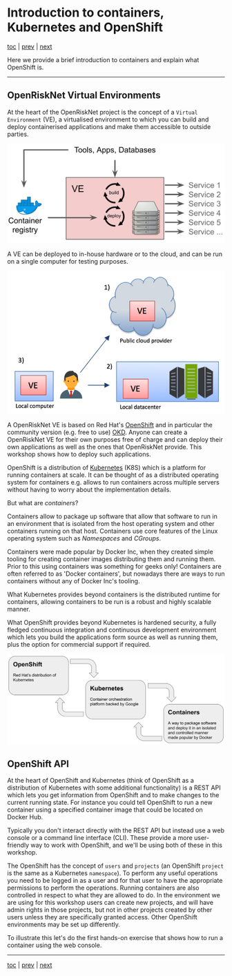# Introduction to containers, Kubernetes and OpenShift

[toc](../README.md) | [prev](../setup/README.md) | [next](../exercise-a/README.md)

Here we provide a brief introduction to containers and explain what OpenShift is. 

---

## OpenRiskNet Virtual Environments

At the heart of the OpenRiskNet project is the concept of a `Virtual Environment` (VE), a virtualised environment
to which you can build and deploy containerised applications and make them accessible to outside parties.

![ORN VE 1](ve-1.png)

A VE can be deployed to in-house hardware or to the cloud, and can be run on a single computer for testing purposes.

![ORN VE 2](ve-2.png)

A OpenRiskNet VE is based on Red Hat's [OpenShift](https://www.openshift.com/) and in particular the community version
(e.g. free to use) [OKD](https://www.okd.io/). Anyone can create a OpenRiskNet VE for their own purposes free of charge
and can deploy their own applications as well as the ones that OpenRiskNet provide. This workshop shows how to deploy such
applications.

OpenShift is a distribution of [Kubernetes](https://kubernetes.io/) (K8S) which is a platform for running containers at
scale. It can be thought of as a distributed operating system for containers e.g. allows to run containers across multiple
servers without having to worry about the implementation details.

But what are *containers*?

Containers allow to package up software that allow that software to run in an
environment that is isolated from the host operating system and other containers
running on that host. Containers use core features of the Linux 
operating system such as *Namespaces* and *CGroups*.

Containers were made popular by Docker Inc, when they created simple tooling for
creating container images distributing them and running them.
Prior to this using containers was something for geeks only!
Containers are often referred to as 'Docker containers', but nowadays
there are ways to run containers without any of Docker Inc's tooling.

What Kubernetes provides beyond containers is the distributed runtime for
containers, allowing containers to be run is a robust and highly scalable
manner.

What OpenShift provides beyond Kubernetes is hardened security, a fully
fledged continuous integration and continuous development
environment which lets you build the applications form source as well as
running them, plus the option for commercial support if required. 

![openshift-k8s-containers](openshift-k8s-containers.png)

## OpenShift API

At the heart of OpenShift and Kubernetes (think of OpenShift as a distribution of Kubernetes with some additional functionality)
is a REST API which lets you get information from OpenShift and to make changes to the current running state. For instance you
could tell OpenShift to run a new container using a specified container image that could be located on Docker Hub.

Typically you don't interact directly with the REST API but instead use a web console or a command line interface (CLI). These
provide a more user-friendly way to work with OpenShift, and we'll be using both of these in this workshop.

The OpenShift has the concept of `users` and `projects` (an OpenShift `project` is the same as a Kubernetes `namespace`). To perform
any useful operations you need to be logged in as a user and for that user to have the appropriate permissions to perform the
operations. Running containers are also controlled in respect to what they are allowed to do.
In the environment we are using for this workshop users can create new projects, and will have admin rights
in those projects, but not in other projects created by other users unless they are specifically
granted access. Other OpenShift environments may be set up differently.

To illustrate this let's do the first hands-on exercise that shows how to run a container using the web console.

---

[toc](../README.md) | [prev](../setup/README.md) | [next](../exercise-a/README.md)
